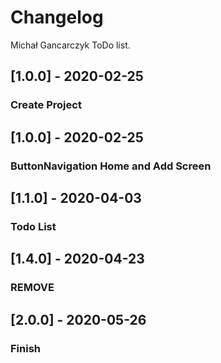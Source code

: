 # Changelog

Michał Gancarczyk ToDo list.

## [1.0.0] - 2020-02-25

### Create Project

## [1.0.0] - 2020-02-25

### ButtonNavigation Home and Add Screen

## [1.1.0] - 2020-04-03

### Todo List

## [1.4.0] - 2020-04-23

### REMOVE

## [2.0.0] - 2020-05-26

### Finish